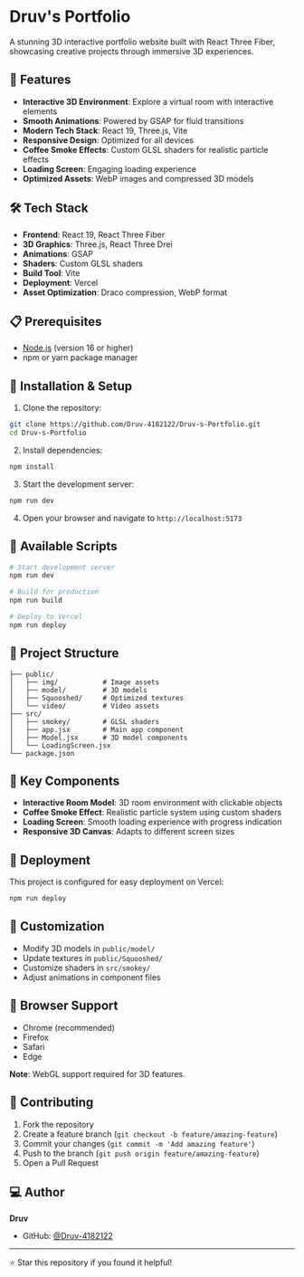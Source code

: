 # Druv's Portfolio

A stunning 3D interactive portfolio website built with React Three Fiber, showcasing creative projects through immersive 3D experiences.

## 🚀 Features

- **Interactive 3D Environment**: Explore a virtual room with interactive elements
- **Smooth Animations**: Powered by GSAP for fluid transitions
- **Modern Tech Stack**: React 19, Three.js, Vite
- **Responsive Design**: Optimized for all devices
- **Coffee Smoke Effects**: Custom GLSL shaders for realistic particle effects
- **Loading Screen**: Engaging loading experience
- **Optimized Assets**: WebP images and compressed 3D models

## 🛠️ Tech Stack

- **Frontend**: React 19, React Three Fiber
- **3D Graphics**: Three.js, React Three Drei
- **Animations**: GSAP
- **Shaders**: Custom GLSL shaders
- **Build Tool**: Vite
- **Deployment**: Vercel
- **Asset Optimization**: Draco compression, WebP format

## 📋 Prerequisites

- [Node.js](https://nodejs.org/en/download/) (version 16 or higher)
- npm or yarn package manager

## 🚀 Installation & Setup

1. Clone the repository:
```bash
git clone https://github.com/Druv-4182122/Druv-s-Portfolio.git
cd Druv-s-Portfolio
```

2. Install dependencies:
```bash
npm install
```

3. Start the development server:
```bash
npm run dev
```

4. Open your browser and navigate to `http://localhost:5173`

## 📜 Available Scripts

```bash
# Start development server
npm run dev

# Build for production
npm run build

# Deploy to Vercel
npm run deploy
```

## 🎯 Project Structure

```
├── public/
│   ├── img/           # Image assets
│   ├── model/         # 3D models
│   ├── Squooshed/     # Optimized textures
│   └── video/         # Video assets
├── src/
│   ├── smokey/        # GLSL shaders
│   ├── app.jsx        # Main app component
│   ├── Model.jsx      # 3D model components
│   └── LoadingScreen.jsx
└── package.json
```

## 🌟 Key Components

- **Interactive Room Model**: 3D room environment with clickable objects
- **Coffee Smoke Effect**: Realistic particle system using custom shaders
- **Loading Screen**: Smooth loading experience with progress indication
- **Responsive 3D Canvas**: Adapts to different screen sizes

## 🚀 Deployment

This project is configured for easy deployment on Vercel:

```bash
npm run deploy
```

## 🎨 Customization

- Modify 3D models in `public/model/`
- Update textures in `public/Squooshed/`
- Customize shaders in `src/smokey/`
- Adjust animations in component files

## 📱 Browser Support

- Chrome (recommended)
- Firefox
- Safari
- Edge

**Note**: WebGL support required for 3D features.

## 🤝 Contributing

1. Fork the repository
2. Create a feature branch (`git checkout -b feature/amazing-feature`)
3. Commit your changes (`git commit -m 'Add amazing feature'`)
4. Push to the branch (`git push origin feature/amazing-feature`)
5. Open a Pull Request

## ‍💻 Author

**Druv**
- GitHub: [@Druv-4182122](https://github.com/Druv-4182122)

---

⭐ Star this repository if you found it helpful!

